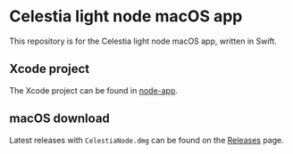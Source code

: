 # Celestia light node macOS app

This repository is for the Celestia light node macOS app, written in Swift.

## Xcode project

The Xcode project can be found in [node-app](./node-app/).

## macOS download

Latest releases with `CelestiaNode.dmg` can be found on the
[Releases](https://github.com/jcstein/node-app/releases) page.
